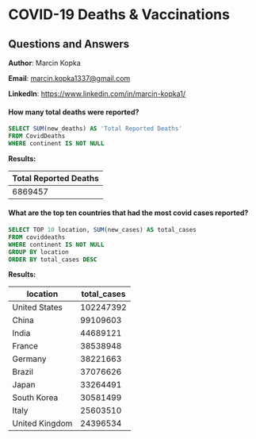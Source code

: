 # COVID-19 Deaths & Vaccinations 
## Questions and Answers

**Author**: Marcin Kopka

**Email**: marcin.kopka1337@gmail.com

**LinkedIn**: https://www.linkedin.com/in/marcin-kopka1/


#### How many total deaths were reported?

````sql
SELECT SUM(new_deaths) AS 'Total Reported Deaths'
FROM CovidDeaths
WHERE continent IS NOT NULL
````

**Results:**

Total Reported Deaths|
---------------------|
6869457|

 #### What are the top ten countries that had the most covid cases reported?

````sql
SELECT TOP 10 location, SUM(new_cases) AS total_cases
FROM coviddeaths
WHERE continent IS NOT NULL
GROUP BY location
ORDER BY total_cases DESC
````

**Results:**

location      |total_cases  |
--------------|-------------|
United States	|    102247392|
China	        |    99109603 |
India	        |    44689121 |
France	       |    38538948 |
Germany	      |    38221663 |
Brazil	       |    37076626 |
Japan	        |    33264491 |
South Korea   |    30581499 |
Italy	        |    25603510 |
United Kingdom|    24396534 |

